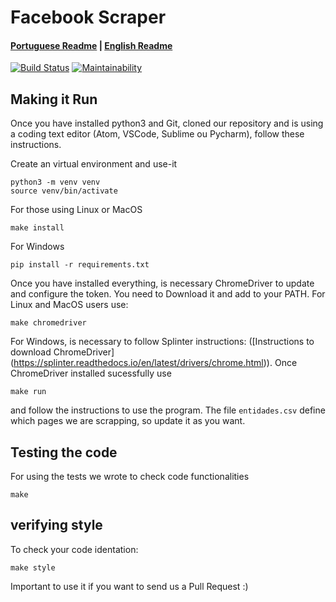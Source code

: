 # Facebook Scraper 

#### [Portuguese Readme](../../README.md) | [English Readme](./README.md)

[![Build Status](https://travis-ci.org/unb-cic-esw/facebook-page-post-scraper.svg?branch=master)](https://travis-ci.org/unb-cic-esw/facebook-page-post-scraper)
[![Maintainability](https://api.codeclimate.com/v1/badges/6d78fb4221b49847ca9c/maintainability)](https://codeclimate.com/github/unb-cic-esw/facebook-page-post-scraper/maintainability)

## Making it Run

Once you have installed python3 and Git, cloned our repository and is using
a coding text editor (Atom, VSCode, Sublime ou Pycharm), follow these instructions.

Create an virtual environment and use-it

```
python3 -m venv venv
source venv/bin/activate
```

For those using Linux or MacOS
```
make install
```

For Windows

```
pip install -r requirements.txt
```

Once you have installed everything, is necessary ChromeDriver to update and 
configure the token. You need to Download it and add to your PATH.
For Linux and MacOS users use:

```
make chromedriver
```

For Windows, is necessary to follow Splinter instructions:
([Instructions to download ChromeDriver]
(https://splinter.readthedocs.io/en/latest/drivers/chrome.html)).
Once ChromeDriver installed sucessfully use

```
make run
```

and follow the instructions to use the program. The file `entidades.csv` define
which pages we are scrapping, so update it as you want.

## Testing the code

For using the tests we wrote to check code functionalities

```
make
```

## verifying style

To check your code identation:

```
make style
```

Important to use it if you want to send us a Pull Request :)

